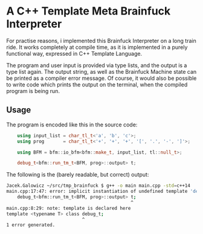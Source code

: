 # A C++ Template Meta Brainfuck Interpreter

For practise reasons, i implemented this Brainfuck Interpreter on a long train ride.
It works completely at compile time, as it is implemented in a purely functional way, expressed in C++ Template Language.

The program and user input is provided via type lists, and the output is a type list again.
The output string, as well as the Brainfuck Machine state can be printed as a compiler error message.
Of course, it would also be possible to write code which prints the output on the terminal, when the compiled program is being run.

## Usage

The program is encoded like this in the source code:
``` c++
    using input_list = char_tl_t<'a', 'b', 'c'>;
    using prog       = char_tl_t<'+', '+', '+', '[', '.', '-', ']'>;

    using BFM = bfm::io_bfm<bfm::make_t, input_list, tl::null_t>;

    debug_t<bfm::run_tm_t<BFM, prog>::output> t;
```

The following is the (barely readable, but correct) output:

``` bash
Jacek.Galowicz ~/src/tmp_brainfuck $ g++ -o main main.cpp -std=c++14
main.cpp:17:47: error: implicit instantiation of undefined template 'debug_t<tl::tl<char_t<'\x03'>, tl::tl<char_t<'\x02'>, tl::tl<char_t<'\x01'>, tl::null_t> > > >'
    debug_t<bfm::run_tm_t<BFM, prog>::output> t;
                                              ^
main.cpp:8:29: note: template is declared here
template <typename T> class debug_t;
                            ^
1 error generated.
```
